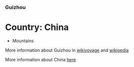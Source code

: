 ### Guizhou

# Country: China

- Mountains

More information about Guizhou in [wikivoyage](https://en.wikivoyage.org/wiki/Guizhou) and [wikipedia](https://en.wikipedia.org/wiki/Guizhou)

More information about China [here](../Intro.md)

